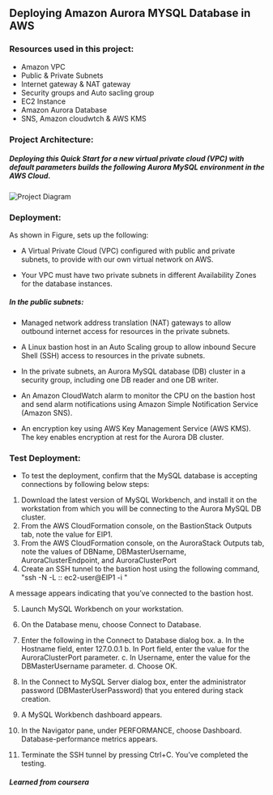 ## Deploying Amazon Aurora MYSQL Database in AWS

### Resources used in this project:
-   Amazon VPC
-   Public & Private Subnets
-   Internet gateway & NAT gateway
-   Security groups and Auto sacling group
-   EC2 Instance
-   Amazon Aurora Database
-   SNS, Amazon cloudwtch & AWS KMS


### Project Architecture:
##### Deploying this Quick Start for a new virtual private cloud (VPC) with default parameters builds the following Aurora MySQL environment in the AWS Cloud.

![Project Diagram](https://github.com/ahsan598/aws-aurora/blob/main/amazon-aurora-db-in-aws.svg)


### Deployment:
As shown in Figure, sets up the following:

- A Virtual Private Cloud (VPC) configured with public and private subnets, to provide with our own virtual network on AWS.

- Your VPC must have two private subnets in different Availability Zones for the database instances.

##### In the public subnets:

- Managed network address translation (NAT) gateways to allow outbound internet access for resources in the private subnets.

- A Linux bastion host in an Auto Scaling group to allow inbound Secure Shell (SSH) access to resources in the private subnets.

- In the private subnets, an Aurora MySQL database (DB) cluster in a security group, including one DB reader and one DB writer.

- An Amazon CloudWatch alarm to monitor the CPU on the bastion host and send alarm notifications using Amazon Simple Notification Service (Amazon SNS).

- An encryption key using AWS Key Management Service (AWS KMS). The key enables encryption at rest for the Aurora DB cluster.



### Test Deployment:

- To test the deployment, confirm that the MySQL database is accepting connections by following below steps:

1. Download the latest version of MySQL Workbench, and install it on the workstation from which you will be connecting to the Aurora MySQL DB cluster.
2. From the AWS CloudFormation console, on the BastionStack Outputs tab, note the value for EIP1.
3. From the AWS CloudFormation console, on the AuroraStack Outputs tab, note the values of DBName, DBMasterUsername, AuroraClusterEndpoint, and AuroraClusterPort
4. Create an SSH tunnel to the bastion host using the following command,
"ssh -N -L <AuroraClusterPort>:<AuroraClusterEndpoint>:<AuroraClusterPort> ec2-user@EIP1 -i <KeyPairName>"

A message appears indicating that you’ve connected to the bastion host.

5. Launch MySQL Workbench on your workstation.
6. On the Database menu, choose Connect to Database.
7. Enter the following in the Connect to Database dialog box.
    a. In the Hostname field, enter 127.0.0.1
    b. In Port field, enter the value for the AuroraClusterPort parameter.
    c. In Username, enter the value for the DBMasterUsername parameter.
    d. Choose OK.

8. In the Connect to MySQL Server dialog box, enter the administrator password (DBMasterUserPassword) that you entered during stack creation.
9. A MySQL Workbench dashboard appears.
10. In the Navigator pane, under PERFORMANCE, choose Dashboard. Database-performance metrics appears.
11. Terminate the SSH tunnel by pressing Ctrl+C. You’ve completed the testing.






##### Learned from coursera
